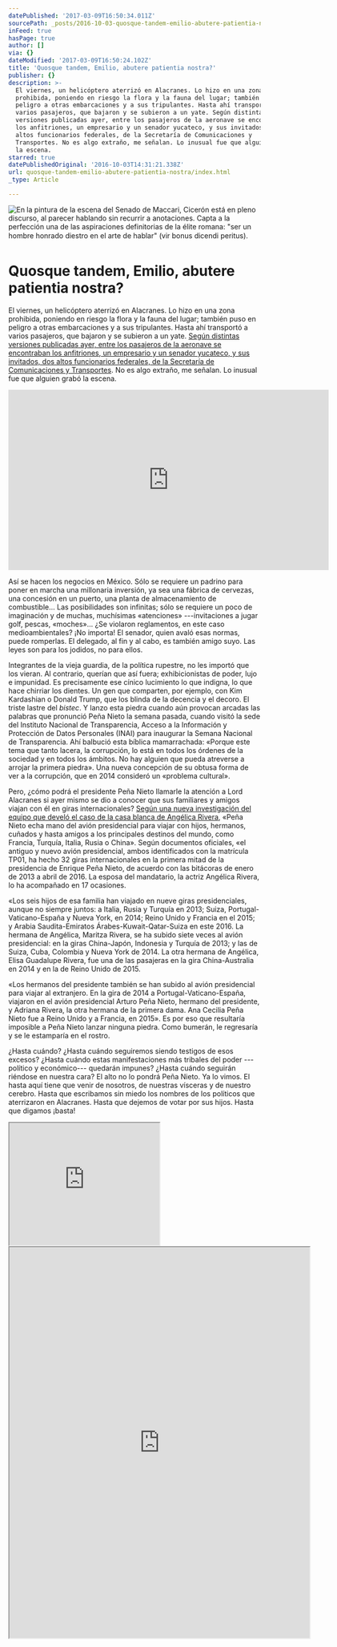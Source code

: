 ```yaml
---
datePublished: '2017-03-09T16:50:34.011Z'
sourcePath: _posts/2016-10-03-quosque-tandem-emilio-abutere-patientia-nostra.md
inFeed: true
hasPage: true
author: []
via: {}
dateModified: '2017-03-09T16:50:24.102Z'
title: 'Quosque tandem, Emilio, abutere patientia nostra?'
publisher: {}
description: >-
  El viernes, un helicóptero aterrizó en Alacranes. Lo hizo en una zona
  prohibida, poniendo en riesgo la flora y la fauna del lugar; también puso en
  peligro a otras embarcaciones y a sus tripulantes. Hasta ahí transportó a
  varios pasajeros, que bajaron y se subieron a un yate. Según distintas
  versiones publicadas ayer, entre los pasajeros de la aeronave se encontraban
  los anfitriones, un empresario y un senador yucateco, y sus invitados, dos
  altos funcionarios federales, de la Secretaría de Comunicaciones y
  Transportes. No es algo extraño, me señalan. Lo inusual fue que alguien grabó
  la escena.
starred: true
datePublishedOriginal: '2016-10-03T14:31:21.338Z'
url: quosque-tandem-emilio-abutere-patientia-nostra/index.html
_type: Article

---
```

![ En la pintura de la escena del Senado de Maccari, Cicerón está en pleno
discurso, al parecer hablando sin recurrir a anotaciones. Capta a la perfección
una de las aspiraciones definitorias de la élite romana: "ser un hombre  honrado
diestro en el arte de hablar" (vir bonus dicendi peritus).
](https://the-grid-user-content.s3-us-west-2.amazonaws.com/dc7f6922-5a37-4e4b-8e89-82efb2d1c3e8.jpg)

# Quosque tandem, Emilio, abutere patientia nostra?

El viernes, un helicóptero aterrizó en Alacranes. Lo hizo en una zona prohibida, poniendo en riesgo la flora y la fauna del lugar; también puso en peligro a otras embarcaciones y a sus tripulantes. Hasta ahí transportó a varios pasajeros, que bajaron y se subieron a un yate. [Según distintas versiones publicadas ayer, entre los pasajeros de la aeronave se encontraban los anfitriones, un empresario y un senador yucateco, y sus invitados, dos altos funcionarios federales, de la Secretaría de Comunicaciones y Transportes][0]. No es algo extraño, me señalan. Lo inusual fue que alguien grabó la escena.

<iframe src="https://cdn.embedly.com/widgets/media.html?src=https%3A%2F%2Fwww.youtube.com%2Fembed%2FQXXPNGTLuHY%3Ffeature%3Doembed&amp;url=http%3A%2F%2Fwww.youtube.com%2Fwatch%3Fv%3DQXXPNGTLuHY&amp;image=https%3A%2F%2Fi.ytimg.com%2Fvi%2FQXXPNGTLuHY%2Fhqdefault.jpg&amp;key=b7d04c9b404c499eba89ee7072e1c4f7&amp;type=text%2Fhtml&amp;schema=youtube" width="640" height="360" scrolling="no" frameborder="0" allowfullscreen="" style=""></iframe>

Así se hacen los negocios en México. Sólo se requiere un padrino para poner en marcha una millonaria inversión, ya sea una fábrica de cervezas, una concesión en un puerto, una planta de almacenamiento de combustible... Las posibilidades son infinitas; sólo se requiere un poco de imaginación y de muchas, muchísimas «atenciones» ---invitaciones a jugar golf, pescas, «moches»... ¿Se violaron reglamentos, en este caso medioambientales? ¡No importa! El senador, quien avaló esas normas, puede romperlas. El delegado, al fin y al cabo, es también amigo suyo. Las leyes son para los jodidos, no para ellos.

Integrantes de la vieja guardia, de la política rupestre, no les importó que los vieran. Al contrario, querían que así fuera; exhibicionistas de poder, lujo e impunidad. Es precisamente ese cínico lucimiento lo que indigna, lo que hace chirriar los dientes. Un gen que comparten, por ejemplo, con Kim Kardashian o Donald Trump, que los blinda de la decencia y el decoro. El triste lastre del _bistec_. Y lanzo esta piedra cuando aún provocan arcadas las palabras que pronunció Peña Nieto la semana pasada, cuando visitó la sede del Instituto Nacional de Transparencia, Acceso a la Información y Protección de Datos Personales (INAI) para inaugurar la Semana Nacional de Transparencia. Ahí balbució esta bíblica mamarrachada: «Porque este tema que tanto lacera, la corrupción, lo está en todos los órdenes de la sociedad y en todos los ámbitos. No hay alguien que pueda atreverse a arrojar la primera piedra». Una nueva concepción de su obtusa forma de ver a la corrupción, que en 2014 consideró un «problema cultural».

Pero, ¿cómo podrá el presidente Peña Nieto llamarle la atención a Lord Alacranes si ayer mismo se dio a conocer que sus familiares y amigos viajan con él en giras internacionales? [Según una nueva investigación del equipo que develó el caso de la casa blanca de Angélica Rivera][1], «Peña Nieto echa mano del avión presidencial para viajar con hijos, hermanos, cuñados y hasta amigos a los principales destinos del mundo, como Francia, Turquía, Italia, Rusia o China». Según documentos oficiales, «el antiguo y nuevo avión presidencial, ambos identificados con la matrícula TP01, ha hecho 32 giras internacionales en la primera mitad de la presidencia de Enrique Peña Nieto, de acuerdo con las bitácoras de enero de 2013 a abril de 2016\. La esposa del mandatario, la actriz Angélica Rivera, lo ha acompañado en 17 ocasiones.

«Los seis hijos de esa familia han viajado en nueve giras presidenciales, aunque no siempre juntos: a Italia, Rusia y Turquía en 2013; Suiza, Portugal-Vaticano-España y Nueva York, en 2014; Reino Unido y Francia en el 2015; y Arabia Saudita-Emiratos Árabes-Kuwait-Qatar-Suiza en este 2016\. La hermana de Angélica, Maritza Rivera, se ha subido siete veces al avión presidencial: en la giras China-Japón, Indonesia y Turquía de 2013; y las de Suiza, Cuba, Colombia y Nueva York de 2014\. La otra hermana de Angélica, Elisa Guadalupe Rivera, fue una de las pasajeras en la gira China-Australia en 2014 y en la de Reino Unido de 2015\.

«Los hermanos del presidente también se han subido al avión presidencial para viajar al extranjero. En la gira de 2014 a Portugal-Vaticano-España, viajaron en el avión presidencial Arturo Peña Nieto, hermano del presidente, y Adriana Rivera, la otra hermana de la primera dama. Ana Cecilia Peña Nieto fue a Reino Unido y a Francia, en 2015». Es por eso que resultaría imposible a Peña Nieto lanzar ninguna piedra. Como bumerán, le regresaría y se le estamparía en el rostro.

¿Hasta cuándo? ¿Hasta cuándo seguiremos siendo testigos de esos excesos? ¿Hasta cuándo estas manifestaciones más tribales del poder ---político y económico--- quedarán impunes? ¿Hasta cuándo seguirán riéndose en nuestra cara? El alto no lo pondrá Peña Nieto. Ya lo vimos. El hasta aquí tiene que venir de nosotros, de nuestras vísceras y de nuestro cerebro. Hasta que escribamos sin miedo los nombres de los políticos que aterrizaron en Alacranes. Hasta que dejemos de votar por sus hijos. Hasta que digamos ¡basta!

<iframe src="https://the-grid.github.io/ed-userhtml/?g=eJxNkdFLwzAQxt_3V4QKroU1UUEU1w4c-CDInnwTkTS5btnapMtdh0P8371uHfiWy338vrvvCusOwtkyqas8hkDJolD8tZgUaKLraJHWvTfkgk_tTOCMtZn4mQhx0FFsua63KEph5RropYEWPOHy-K7XK91CitnHzeec1a4W6X_N8vhqU0ZlIgL10Q-aEWQiaIJRx4Q5N6Sz3HP2LJMYDZeJUiZ4D4ZkrQ1UIeykB1KAX2_PCu1ObvHqu67apry9PkBEXqI83MmHZMDw3LLTkT1WwYJ0HiHSEuoQIR33yuaT39QG0w-TzMT0nMiUXxe_fIvsM82yeaHGvCbFkKhpNOIpVBPaUyiJsJp0volQl8mGqMMnpWgD6-is1E7FR92qfR9w30NO2ltoc2hd40Kuq54gQt5pcoxyOvcBKeoR6fu245rt7i_X-wPNpZ4R" height="244" style=""></iframe>

<iframe src="https://drive.google.com/viewerng/viewer?url=http%3A//static0.planetadelibros.com.mx/libros_contenido_extra/34/33464_1_32177_SPQR.pdf&amp;embedded=true" width="600" height="780" style=""></iframe>



[0]: https://www.lajornadamaya.mx/2016-10-03/Reporte-8-AM
[1]: http://aristeguinoticias.com/0210/mexico/viaja-epn-con-familia-y-amigos-en-giras-internacionales/